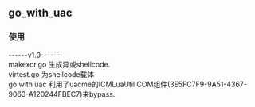 ## go_with_uac ##

### 使用 ###

------v1.0-------  
makexor.go 生成异或shellcode.  
virtest.go 为shellcode载体  
go with uac 利用了uacme的ICMLuaUtil COM组件(3E5FC7F9-9A51-4367-9063-A120244FBEC7)来bypass.  
